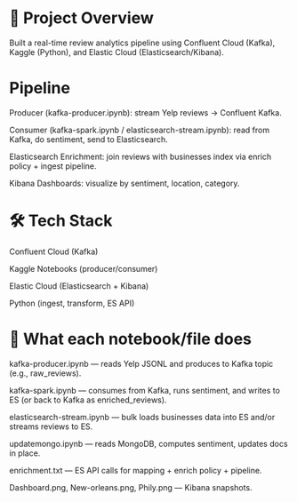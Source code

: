 # **📌 Project Overview**

Built a real-time review analytics pipeline using Confluent Cloud (Kafka), Kaggle (Python), and Elastic Cloud (Elasticsearch/Kibana).

# **Pipeline**


Producer (kafka-producer.ipynb): stream Yelp reviews → Confluent Kafka.

Consumer (kafka-spark.ipynb / elasticsearch-stream.ipynb): read from Kafka, do sentiment, send to Elasticsearch.

Elasticsearch Enrichment: join reviews with businesses index via enrich policy + ingest pipeline.

Kibana Dashboards: visualize by sentiment, location, category.

# **🛠 Tech Stack**

Confluent Cloud (Kafka)

Kaggle Notebooks (producer/consumer)

Elastic Cloud (Elasticsearch + Kibana)

Python (ingest, transform, ES API)

# **🔁 What each notebook/file does**

kafka-producer.ipynb — reads Yelp JSONL and produces to Kafka topic (e.g., raw_reviews).

kafka-spark.ipynb — consumes from Kafka, runs sentiment, and writes to ES (or back to Kafka as enriched_reviews).

elasticsearch-stream.ipynb — bulk loads businesses data into ES and/or streams reviews to ES.

updatemongo.ipynb — reads MongoDB, computes sentiment, updates docs in place.

enrichment.txt — ES API calls for mapping + enrich policy + pipeline.

Dashboard.png, New-orleans.png, Phily.png — Kibana snapshots.

